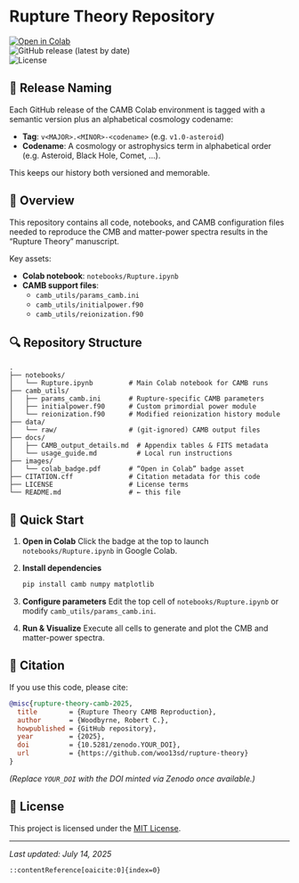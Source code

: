 # Rupture Theory Repository

[![Open in Colab](https://colab.research.google.com/assets/colab-badge.svg)](https://colab.research.google.com/github/woo13sd/rupture-theory/blob/main/notebooks/Rupture.ipynb)  
![GitHub release (latest by date)](https://img.shields.io/github/v/release/woo13sd/rupture-theory)  
![License](https://img.shields.io/github/license/woo13sd/rupture-theory)

## 🚀 Release Naming

Each GitHub release of the CAMB Colab environment is tagged with a semantic version plus an alphabetical cosmology codename:

- **Tag**: `v<MAJOR>.<MINOR>-<codename>` (e.g. `v1.0-asteroid`)  
- **Codename**: A cosmology or astrophysics term in alphabetical order (e.g. Asteroid, Black Hole, Comet, …).

This keeps our history both versioned and memorable.

## 📖 Overview

This repository contains all code, notebooks, and CAMB configuration files needed to reproduce the CMB and matter-power spectra results in the “Rupture Theory” manuscript.

Key assets:  
- **Colab notebook**: `notebooks/Rupture.ipynb`  
- **CAMB support files**:  
  - `camb_utils/params_camb.ini`  
  - `camb_utils/initialpower.f90`  
  - `camb_utils/reionization.f90`  

## 🔍 Repository Structure

```text
.
├── notebooks/
│   └── Rupture.ipynb         # Main Colab notebook for CAMB runs
├── camb_utils/
│   ├── params_camb.ini       # Rupture-specific CAMB parameters
│   ├── initialpower.f90      # Custom primordial power module
│   └── reionization.f90      # Modified reionization history module
├── data/
│   └── raw/                  # (git-ignored) CAMB output files
├── docs/
│   ├── CAMB_output_details.md  # Appendix tables & FITS metadata
│   └── usage_guide.md          # Local run instructions
├── images/
│   └── colab_badge.pdf       # “Open in Colab” badge asset
├── CITATION.cff              # Citation metadata for this code
├── LICENSE                   # License terms
└── README.md                 # ← this file
````

## 🚀 Quick Start

1. **Open in Colab**
   Click the badge at the top to launch `notebooks/Rupture.ipynb` in Google Colab.

2. **Install dependencies**

   ```bash
   pip install camb numpy matplotlib
   ```

3. **Configure parameters**
   Edit the top cell of `notebooks/Rupture.ipynb` or modify `camb_utils/params_camb.ini`.

4. **Run & Visualize**
   Execute all cells to generate and plot the CMB and matter-power spectra.

## 📝 Citation

If you use this code, please cite:

```bibtex
@misc{rupture-theory-camb-2025,
  title        = {Rupture Theory CAMB Reproduction},
  author       = {Woodbyrne, Robert C.},
  howpublished = {GitHub repository},
  year         = {2025},
  doi          = {10.5281/zenodo.YOUR_DOI},
  url          = {https://github.com/woo13sd/rupture-theory}
}
```

*(Replace `YOUR_DOI` with the DOI minted via Zenodo once available.)*

## 📜 License

This project is licensed under the [MIT License](LICENSE).

---

*Last updated: July 14, 2025*

```
::contentReference[oaicite:0]{index=0}
```
